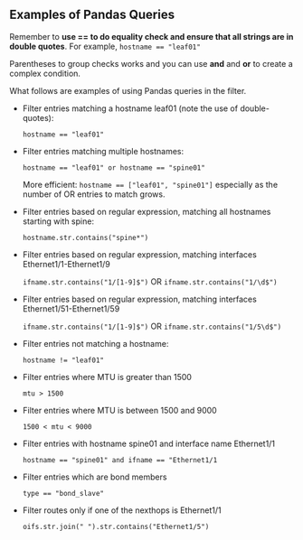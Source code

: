 ## Examples of Pandas Queries

Remember to __use == to do equality check and ensure that all strings are in double quotes__. For example,
```hostname == "leaf01"```

Parentheses to group checks works and you can use __and__ and __or__ to create a complex condition.

What follows are examples of using Pandas queries in the filter.

* Filter entries matching a hostname leaf01 (note the use of double-quotes):

	```hostname == "leaf01"```

* Filter entries matching multiple hostnames:

    ```hostname == "leaf01" or hostname == "spine01"```

    More efficient: ```hostname == ["leaf01", "spine01"]``` especially as the number of OR entries to match grows.

* Filter entries based on regular expression, matching all hostnames starting with spine:

	```hostname.str.contains("spine*")```

* Filter entries based on regular expression, matching interfaces Ethernet1/1-Ethernet1/9

	```ifname.str.contains("1/[1-9]$")``` OR ```ifname.str.contains("1/\d$")```

* Filter entries based on regular expression, matching interfaces Ethernet1/51-Ethernet1/59

	```ifname.str.contains("1/[1-9]$")``` OR ```ifname.str.contains("1/5\d$")```

* Filter entries not matching a hostname:

    ```hostname != "leaf01"```

* Filter entries where MTU is greater than 1500

    ```mtu > 1500```

* Filter entries where MTU is between 1500 and 9000

	```1500 < mtu < 9000```

* Filter entries with hostname spine01 and interface name Ethernet1/1

	```hostname == "spine01" and ifname == "Ethernet1/1```

* Filter entries which are bond members

	```type == "bond_slave"```

* Filter routes only if one of the nexthops is Ethernet1/1

	```oifs.str.join(" ").str.contains("Ethernet1/5")```
